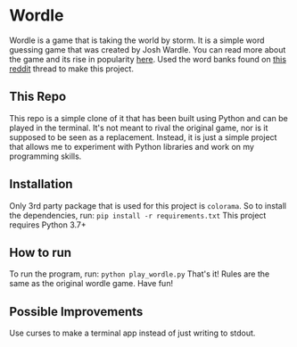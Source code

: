 # Wordle
Wordle is a game that is taking the world by storm. It is a simple word guessing game that was created by Josh Wardle. You can read more about the game and its rise in popularity [here](https://www.nytimes.com/2022/01/03/technology/wordle-word-game-creator.html). Used the word banks found on [this reddit](https://www.reddit.com/r/wordle/comments/s4tcw8/a_note_on_wordles_word_list/) thread to make this project.

## This Repo
This repo is a simple clone of it that has been built using Python and can be played in the terminal. It's not meant to rival the original game, nor is it supposed to be seen as a replacement. Instead, it is just a simple project that allows me to experiment with Python libraries and work on my programming skills.

## Installation
Only 3rd party package that is used for this project is `colorama`. So to install the dependencies, run:
```pip install -r requirements.txt```
This project requires Python 3.7+

## How to run
To run the program, run:
```python play_wordle.py```
That's it! Rules are the same as the original wordle game. Have fun!

## Possible Improvements
Use curses to make a terminal app instead of just writing to stdout.